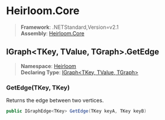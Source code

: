 # Heirloom.Core

> **Framework**: .NETStandard,Version=v2.1  
> **Assembly**: [Heirloom.Core][0]  

## IGraph\<TKey, TValue, TGraph>.GetEdge

> **Namespace**: [Heirloom][0]  
> **Declaring Type**: [IGraph\<TKey, TValue, TGraph>][1]  

### GetEdge(TKey, TKey)

Returns the edge between two vertices.

```cs
public IGraphEdge<TKey> GetEdge(TKey keyA, TKey keyB)
```

[0]: ../../../Heirloom.Core.md
[1]: ../IGraph[TKey,TValue,TGraph].md
